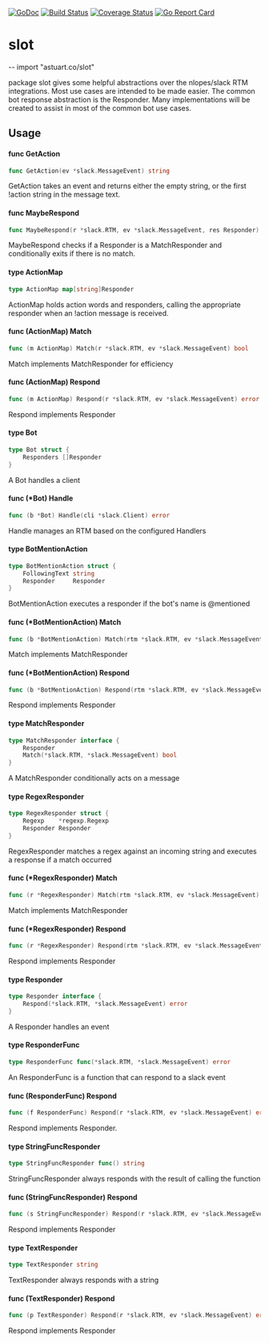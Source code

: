 [![GoDoc](https://godoc.org/astuart.co/slot?status.svg)](https://godoc.org/astuart.co/slot)
[![Build Status](https://travis-ci.org/andrewstuart/slot.svg?branch=master)](https://travis-ci.org/andrewstuart/slot)
[![Coverage Status](https://coveralls.io/repos/github/andrewstuart/slot/badge.svg?branch=master)](https://coveralls.io/github/andrewstuart/slot?branch=master)
[![Go Report Card](https://goreportcard.com/badge/astuart.co/slot)](https://goreportcard.com/report/astuart.co/slot)

# slot
--
    import "astuart.co/slot"

package slot gives some helpful abstractions over the nlopes/slack RTM
integrations. Most use cases are intended to be made easier. The common bot
response abstraction is the Responder. Many implementations will be created to
assist in most of the common bot use cases.

## Usage

#### func  GetAction

```go
func GetAction(ev *slack.MessageEvent) string
```
GetAction takes an event and returns either the empty string, or the first
!action string in the message text.

#### func  MaybeRespond

```go
func MaybeRespond(r *slack.RTM, ev *slack.MessageEvent, res Responder) error
```
MaybeRespond checks if a Responder is a MatchResponder and conditionally exits
if there is no match.

#### type ActionMap

```go
type ActionMap map[string]Responder
```

ActionMap holds action words and responders, calling the appropriate responder
when an !action message is received.

#### func (ActionMap) Match

```go
func (m ActionMap) Match(r *slack.RTM, ev *slack.MessageEvent) bool
```
Match implements MatchResponder for efficiency

#### func (ActionMap) Respond

```go
func (m ActionMap) Respond(r *slack.RTM, ev *slack.MessageEvent) error
```
Respond implements Responder

#### type Bot

```go
type Bot struct {
	Responders []Responder
}
```

A Bot handles a client

#### func (*Bot) Handle

```go
func (b *Bot) Handle(cli *slack.Client) error
```
Handle manages an RTM based on the configured Handlers

#### type BotMentionAction

```go
type BotMentionAction struct {
	FollowingText string
	Responder     Responder
}
```

BotMentionAction executes a responder if the bot's name is @mentioned

#### func (*BotMentionAction) Match

```go
func (b *BotMentionAction) Match(rtm *slack.RTM, ev *slack.MessageEvent) bool
```
Match implements MatchResponder

#### func (*BotMentionAction) Respond

```go
func (b *BotMentionAction) Respond(rtm *slack.RTM, ev *slack.MessageEvent) error
```
Respond implements Responder

#### type MatchResponder

```go
type MatchResponder interface {
	Responder
	Match(*slack.RTM, *slack.MessageEvent) bool
}
```

A MatchResponder conditionally acts on a message

#### type RegexResponder

```go
type RegexResponder struct {
	Regexp    *regexp.Regexp
	Responder Responder
}
```

RegexResponder matches a regex against an incoming string and executes a
response if a match occurred

#### func (*RegexResponder) Match

```go
func (r *RegexResponder) Match(rtm *slack.RTM, ev *slack.MessageEvent) bool
```
Match implements MatchResponder

#### func (*RegexResponder) Respond

```go
func (r *RegexResponder) Respond(rtm *slack.RTM, ev *slack.MessageEvent) error
```
Respond implements Responder

#### type Responder

```go
type Responder interface {
	Respond(*slack.RTM, *slack.MessageEvent) error
}
```

A Responder handles an event

#### type ResponderFunc

```go
type ResponderFunc func(*slack.RTM, *slack.MessageEvent) error
```

An ResponderFunc is a function that can respond to a slack event

#### func (ResponderFunc) Respond

```go
func (f ResponderFunc) Respond(r *slack.RTM, ev *slack.MessageEvent) error
```
Respond implements Responder.

#### type StringFuncResponder

```go
type StringFuncResponder func() string
```

StringFuncResponder always responds with the result of calling the function

#### func (StringFuncResponder) Respond

```go
func (s StringFuncResponder) Respond(r *slack.RTM, ev *slack.MessageEvent) error
```
Respond implements Responder

#### type TextResponder

```go
type TextResponder string
```

TextResponder always responds with a string

#### func (TextResponder) Respond

```go
func (p TextResponder) Respond(r *slack.RTM, ev *slack.MessageEvent) error
```
Respond implements Responder

